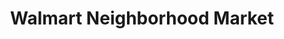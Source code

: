 ---
title: "Walmart Neighborhood Market"
url: /tifton/walmart-neighborhood-market/
shop: supermarket
---